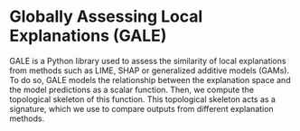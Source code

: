 # Globally Assessing Local Explanations (GALE)
GALE is a Python library used to assess the similarity of local explanations from methods such as LIME, SHAP or generalized additive models (GAMs). To do so, GALE models the relationship between the explanation space and the model predictions as a scalar function. Then, we compute the topological skeleton of this function. This topological skeleton acts as a signature, which we use to compare outputs from different explanation methods. 

